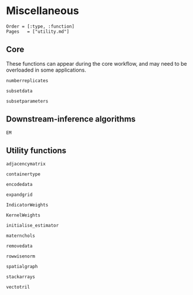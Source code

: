 # Miscellaneous

```@index
Order = [:type, :function]
Pages   = ["utility.md"]
```

## Core

These functions can appear during the core workflow, and may need to be
overloaded in some applications.

```@docs
numberreplicates

subsetdata

subsetparameters
```

## Downstream-inference algorithms

```@docs 
EM
```

## Utility functions

```@docs
adjacencymatrix

containertype

encodedata

expandgrid

IndicatorWeights

KernelWeights

initialise_estimator

maternchols

removedata

rowwisenorm

spatialgraph

stackarrays

vectotril
```
